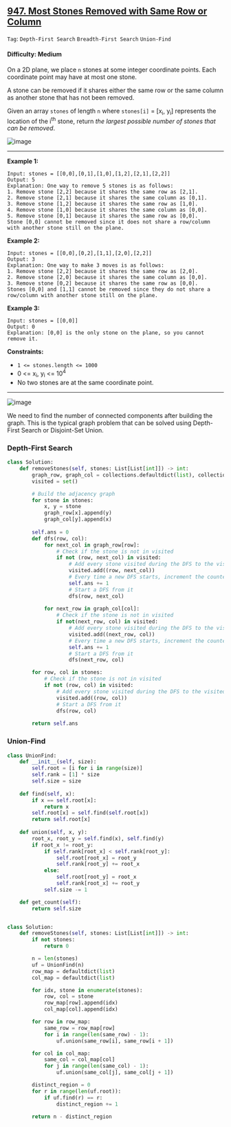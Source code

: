 ## [947. Most Stones Removed with Same Row or Column](https://leetcode.com/problems/most-stones-removed-with-same-row-or-column/)

```Tag```: ```Depth-First Search``` ```Breadth-First Search``` ```Union-Find```

#### Difficulty: Medium

On a 2D plane, we place ```n``` stones at some integer coordinate points. Each coordinate point may have at most one stone.

A stone can be removed if it shares either the same row or the same column as another stone that has not been removed.

Given an array ```stones``` of length ```n``` where ```stones[i]``` = [x<sub>i</sub>, y<sub>i</sub>] represents the location of the i<sup>th</sup> stone, return _the largest possible number of stones that can be removed_.

![image](https://user-images.githubusercontent.com/35042430/226275513-679fb335-4bc2-43ac-af2b-938269120094.png)

---

__Example 1:__
```
Input: stones = [[0,0],[0,1],[1,0],[1,2],[2,1],[2,2]]
Output: 5
Explanation: One way to remove 5 stones is as follows:
1. Remove stone [2,2] because it shares the same row as [2,1].
2. Remove stone [2,1] because it shares the same column as [0,1].
3. Remove stone [1,2] because it shares the same row as [1,0].
4. Remove stone [1,0] because it shares the same column as [0,0].
5. Remove stone [0,1] because it shares the same row as [0,0].
Stone [0,0] cannot be removed since it does not share a row/column with another stone still on the plane.
```

__Example 2:__
```
Input: stones = [[0,0],[0,2],[1,1],[2,0],[2,2]]
Output: 3
Explanation: One way to make 3 moves is as follows:
1. Remove stone [2,2] because it shares the same row as [2,0].
2. Remove stone [2,0] because it shares the same column as [0,0].
3. Remove stone [0,2] because it shares the same row as [0,0].
Stones [0,0] and [1,1] cannot be removed since they do not share a row/column with another stone still on the plane.
```

__Example 3:__
```
Input: stones = [[0,0]]
Output: 0
Explanation: [0,0] is the only stone on the plane, so you cannot remove it.
```

__Constraints:__

- ```1 <= stones.length <= 1000```
- 0 <= x<sub>i</sub>, y<sub>i</sub> <= 10<sup>4</sup>
- No two stones are at the same coordinate point.

---

![image](https://leetcode.com/problems/most-stones-removed-with-same-row-or-column/Figures/947/947A.png)

We need to find the number of connected components after building the graph. This is the typical graph problem that can be solved using Depth-First Search or Disjoint-Set Union.

### Depth-First Search

```Python
class Solution:
    def removeStones(self, stones: List[List[int]]) -> int:
        graph_row, graph_col = collections.defaultdict(list), collections.defaultdict(list)
        visited = set()

        # Build the adjacency graph
        for stone in stones:
            x, y = stone
            graph_row[x].append(y)
            graph_col[y].append(x)
        
        self.ans = 0
        def dfs(row, col):
            for next_col in graph_row[row]:
                # Check if the stone is not in visited
                if not (row, next_col) in visited:
                    # Add every stone visited during the DFS to the visited
                    visited.add((row, next_col))
                    # Every time a new DFS starts, increment the counter variable by 1
                    self.ans += 1
                    # Start a DFS from it
                    dfs(row, next_col)
            
            for next_row in graph_col[col]:
                # Check if the stone is not in visited
                if not(next_row, col) in visited:
                    # Add every stone visited during the DFS to the visited
                    visited.add((next_row, col))
                    # Every time a new DFS starts, increment the counter variable by 1
                    self.ans += 1
                    # Start a DFS from it
                    dfs(next_row, col)

        for row, col in stones:
            # Check if the stone is not in visited
            if not (row, col) in visited:
                # Add every stone visited during the DFS to the visited
                visited.add((row, col))
                # Start a DFS from it
                dfs(row, col)
        
        return self.ans
```

### Union-Find

```Python
class UnionFind:
    def __init__(self, size):
        self.root = [i for i in range(size)]
        self.rank = [1] * size
        self.size = size
    
    def find(self, x):
        if x == self.root[x]:
            return x
        self.root[x] = self.find(self.root[x])
        return self.root[x]
    
    def union(self, x, y):
        root_x, root_y = self.find(x), self.find(y)
        if root_x != root_y:
            if self.rank[root_x] < self.rank[root_y]:
                self.root[root_x] = root_y
                self.rank[root_y] += root_x
            else:
                self.root[root_y] = root_x
                self.rank[root_x] += root_y
            self.size -= 1

    def get_count(self):
        return self.size


class Solution:
    def removeStones(self, stones: List[List[int]]) -> int:
        if not stones:
            return 0

        n = len(stones)
        uf = UnionFind(n)
        row_map = defaultdict(list)
        col_map = defaultdict(list)

        for idx, stone in enumerate(stones):
            row, col = stone
            row_map[row].append(idx)
            col_map[col].append(idx)

        for row in row_map:
            same_row = row_map[row]
            for i in range(len(same_row) - 1):
                uf.union(same_row[i], same_row[i + 1])

        for col in col_map:
            same_col = col_map[col]
            for j in range(len(same_col) - 1):
                uf.union(same_col[j], same_col[j + 1])

        distinct_region = 0
        for r in range(len(uf.root)):
            if uf.find(r) == r: 
                distinct_region += 1

        return n - distinct_region
```
